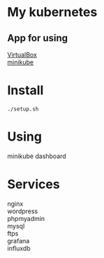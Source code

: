 # My kubernetes
## App for using

<a href="https://www.virtualbox.org/wiki/Downloads">VirtualBox</a> </br>
<a href="https://minikube.sigs.k8s.io/docs/start/">minikube</a>

# Install

<code>./setup.sh</code>

# Using
minikube dashboard

# Services

nginx</br>
wordpress</br>
phpmyadmin</br>
mysql</br>
ftps</br>
grafana</br>
influxdb</br>
